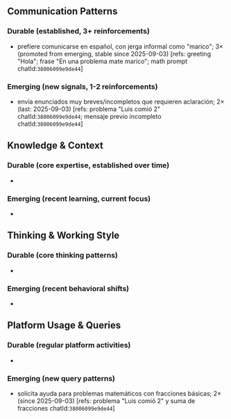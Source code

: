 ## Communication Patterns
### Durable (established, 3+ reinforcements)
- prefiere comunicarse en español, con jerga informal como "marico"; 3× (promoted from emerging, stable since 2025-09-03) [refs: greeting "Hola"; frase "En una problema mate marico"; math prompt chatId:`38006099e9de44`]

### Emerging (new signals, 1-2 reinforcements)
- envía enunciados muy breves/incompletos que requieren aclaración; 2× (last: 2025-09-03) [refs: problema "Luis comió 2" chatId:`38006099e9de44`; mensaje previo incompleto chatId:`38006099e9de44`]

## Knowledge & Context
### Durable (core expertise, established over time)
- 

### Emerging (recent learning, current focus)
- 

## Thinking & Working Style
### Durable (core thinking patterns)
- 

### Emerging (recent behavioral shifts)
- 

## Platform Usage & Queries
### Durable (regular platform activities)
- 

### Emerging (new query patterns)
- solicita ayuda para problemas matemáticos con fracciones básicas; 2× (since 2025-09-03) [refs: problema "Luis comió 2" y suma de fracciones chatId:`38006099e9de44`]